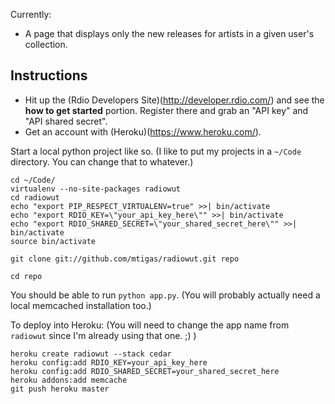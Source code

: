 Currently:

* A page that displays only the new releases for artists in a given user's
  collection.

## Instructions

* Hit up the (Rdio Developers Site)(http://developer.rdio.com/) and see the
  **how to get started** portion. Register there and grab an "API key" and
  "API shared secret".
* Get an account with (Heroku)(https://www.heroku.com/).

Start a local python project like so. (I like to put my projects in a `~/Code`
directory. You can change that to whatever.)

    cd ~/Code/
    virtualenv --no-site-packages radiowut
    cd radiowut
    echo "export PIP_RESPECT_VIRTUALENV=true" >>| bin/activate
    echo "export RDIO_KEY=\"your_api_key_here\"" >>| bin/activate
    echo "export RDIO_SHARED_SECRET=\"your_shared_secret_here\"" >>| bin/activate
    source bin/activate

    git clone git://github.com/mtigas/radiowut.git repo

    cd repo
    
You should be able to run `python app.py`. (You will probably actually need a
local memcached installation too.)

To deploy into Heroku: (You will need to change the app name from `radiowut`
since I'm already using that one. ;) )

    heroku create radiowut --stack cedar
    heroku config:add RDIO_KEY=your_api_key_here
    heroku config:add RDIO_SHARED_SECRET=your_shared_secret_here
    heroku addons:add memcache
    git push heroku master
